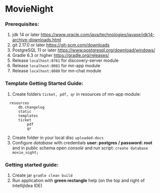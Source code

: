 # MovieNight

### Prerequisites:
  1. jdk 14 or later
    https://www.oracle.com/java/technologies/javase/jdk14-archive-downloads.html
  2. git 2.17.0 or later
    https://git-scm.com/downloads
  3. PostgreSQL 11 or later
    https://www.postgresql.org/download/windows/
  4. Gradle 6.3 or higher
    https://gradle.org/releases/
  4. Release `localhost:8761` for discovery-server module
  5. Release `localhost:8081` for mn-app module
  6. Release `localhost:8080` for mn-chat module
  
### Template Getting Started Guide:
  1. Create folders `ticket, pdf, qr` in resources of mn-app module:
  ~~~
    resources 
        db.changelog
        static
        templates
        ticket
            pdf
            qr
  ~~~
  2. Create folder in your local disc `uploaded-docs`
  3. Configure _database_ with credentials **user: postgres / password: root** and in public schema open _console_ and run script:
  `create database movie_night;`
  
### Getting started guide:
  1. Create jar `gradle clean build`
  2. Run application with **green rectangle** help (on the top and right of IntellijIdea IDE)